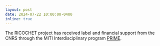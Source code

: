 ```yaml
---
layout: post
date: 2024-07-22 10:00:00-0400
inline: true
---
```

The RICOCHET project has received label and financial support from the CNRS through the MITI Interdisciplinary program  <a href="https://miti.cnrs.fr/prime/ricochet/">PRIME</a>.
